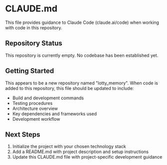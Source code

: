 # CLAUDE.md

This file provides guidance to Claude Code (claude.ai/code) when working with code in this repository.

## Repository Status

This repository is currently empty. No codebase has been established yet.

## Getting Started

This appears to be a new repository named "lotty_memory". When code is added to this repository, this file should be updated to include:

- Build and development commands
- Testing procedures
- Architecture overview
- Key dependencies and frameworks used
- Development workflow

## Next Steps

1. Initialize the project with your chosen technology stack
2. Add a README.md with project description and setup instructions
3. Update this CLAUDE.md file with project-specific development guidance